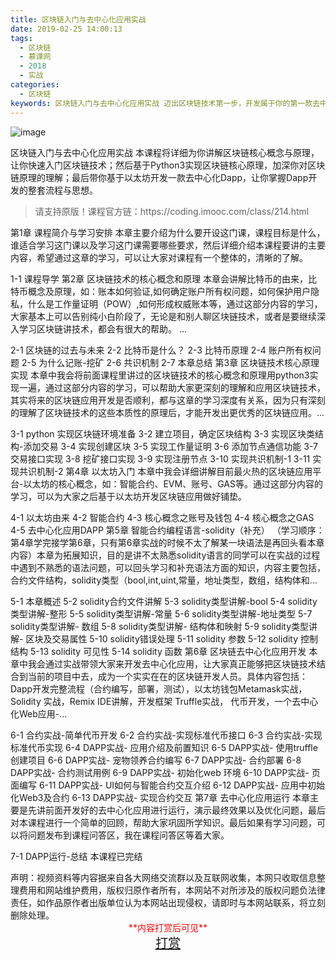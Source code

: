 ```yaml
---
title: 区块链入门与去中心化应用实战
date: 2019-02-25 14:00:13
tags:
  - 区块链
  - 慕课网
  - 2018
  - 实战
categories:
  - 区块链
keywords: 区块链入门与去中心化应用实战 迈出区块链技术第一步，开发属于你的第一款去中心化Dapp
---
```

![image](//img.mukewang.com/szimg/5af2a67500016b9905400300-360-202.jpg)

区块链入门与去中心化应用实战
本课程将详细为你讲解区块链核心概念与原理，让你快速入门区块链技术；然后基于Python3实现区块链核心原理，加深你对区块链原理的理解；最后带你基于以太坊开发一款去中心化Dapp，让你掌握Dapp开发的整套流程与思想。

<!-- more -->
<blockquote class="blockquote-center">
请支持原版！课程官方链：https://coding.imooc.com/class/214.html</blockquote>
</blockquote>
第1章 课程简介与学习安排
本章主要介绍为什么要开设这门课，课程目标是什么，谁适合学习这门课以及学习这门课需要哪些要求，然后详细介绍本课程要讲的主要内容，希望通过这章的学习，可以让大家对课程有一个整体的，清晰的了解。

1-1 课程导学
第2章 区块链技术的核心概念和原理
本章会讲解比特币的由来，比特币概念及原理，如：账本如何验证,如何确定账户所有权问题，如何保护用户隐私，什么是工作量证明（POW）,如何形成权威账本等，通过这部分内容的学习，大家基本上可以告别纯小白阶段了，无论是和别人聊区块链技术，或者是要继续深入学习区块链讲技术，都会有很大的帮助。 ...

2-1 区块链的过去与未来
2-2 比特币是什么？
2-3 比特币原理
2-4 账户所有权问题
2-5 为什么记账-挖矿
2-6 共识机制
2-7 本章总结
第3章 区块链技术核心原理实现
本章中我会将前面课程里讲过的区块链技术的核心概念和原理用python3实现一遍，通过这部分内容的学习，可以帮助大家更深刻的理解和应用区块链技术，其实将来的区块链应用开发是否顺利，都与这章的学习深度有关系，因为只有深刻的理解了区块链技术的这些本质性的原理后，才能开发出更优秀的区块链应用。...

3-1 python 实现区块链环境准备
3-2 建立项目，确定区块结构
3-3 实现区块类结构-添加交易
3-4 实现创建区块
3-5 实现工作量证明
3-6 添加节点通信功能
3-7 交易接口实现
3-8 挖矿接口实现
3-9 实现注册节点
3-10 实现共识机制-1
3-11 实现共识机制-2
第4章 以太坊入门
本章中我会详细讲解目前最火热的区块链应用平台-以太坊的核心概念，如：智能合约、EVM、账号、GAS等。通过这部分内容的学习，可以为大家之后基于以太坊开发区块链应用做好铺垫。

4-1 以太坊由来
4-2 智能合约
4-3 核心概念之账号及钱包
4-4 核心概念之GAS
4-5 去中心化应用DAPP
第5章 智能合约编程语言-solidity（补充）
（学习顺序：第4章学完接学第6章，只有第6章实战的时候不太了解某一块语法是再回头看本章内容）本章为拓展知识，目的是讲不太熟悉solidity语言的同学可以在实战的过程中遇到不熟悉的语法问题，可以回头学习和补充语法方面的知识，内容主要包括，合约文件结构，solidity类型（bool,int,uint,常量，地址类型，数组，结构体和...

5-1 本章概述
5-2 solidity合约文件讲解
5-3 solidity类型讲解-bool
5-4 solidity类型讲解-整形
5-5 solidity类型讲解-常量
5-6 solidity类型讲解-地址类型
5-7 solidity类型讲解- 数组
5-8 solidity类型讲解- 结构体和映射
5-9 solidity类型讲解- 区块及交易属性
5-10 solidity错误处理
5-11 solidity 参数
5-12 solidity 控制结构
5-13 solidity 可见性
5-14 solidity 函数
第6章 区块链去中心化应用开发
本章中我会通过实战带领大家来开发去中心化应用，让大家真正能够把区块链技术结合到当前的项目中去，成为一个实实在在的区块链开发人员。具体内容包括：Dapp开发完整流程（合约编写，部署，测试），以太坊钱包Metamask实战， Solidity 实战，Remix IDE讲解，开发框架 Truffle实战， 代币开发，一个去中心化Web应用-...

6-1 合约实战-简单代币开发
6-2 合约实战-实现标准代币接口
6-3 合约实战-实现标准代币实现
6-4 DAPP实战- 应用介绍及前置知识
6-5 DAPP实战- 使用truffle创建项目
6-6 DAPP实战- 宠物领养合约编写
6-7 DAPP实战- 合约部署
6-8 DAPP实战- 合约测试用例
6-9 DAPP实战- 初始化web 环境
6-10 DAPP实战- 页面编写
6-11 DAPP实战- UI如何与智能合约交互介绍
6-12 DAPP实战- 应用中初始化Web3及合约
6-13 DAPP实战- 实现合约交互
第7章 去中心化应用运行
本章主要是先讲前面开发好的去中心化应用进行运行，演示最终效果以及优化问题，最后对本课程进行一个简单的回顾，帮助大家巩固所学知识。最后如果有学习问题，可以将问题发布到课程问答区，我在课程问答区等着大家。

7-1 DAPP运行-总结
本课程已完结

<div class="post-copyright">
    <div class="post-copyright__author">
      <span class="post-copyright-meta">声明：视频资料等内容据来自各大网络交流群以及互联网收集，本网只收取信息整理费用和网站维护费用，版权归原作者所有，本网站不对所涉及的版权问题负法律责任，如作品原作者出版单位认为本网站出现侵权，请即时与本网站联系，将立刻删除处理。 </span>
      <span style="color: red;display: block;text-align: center;">**内容打赏后可见**</span> 
      <span style="color:red;display: block;text-align: center;font-size: 20px;"><a href="http://t.cn/Efoz7oF">打赏</a></span>
    </div>
</div>
            
